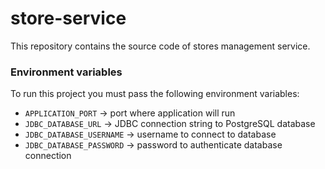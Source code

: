 # store-service
This repository contains the source code of stores management service.

### Environment variables

To run this project you must pass the following environment variables:

- `APPLICATION_PORT` -> port where application will run
- `JDBC_DATABASE_URL` -> JDBC connection string to PostgreSQL database
- `JDBC_DATABASE_USERNAME` -> username to connect to database
- `JDBC_DATABASE_PASSWORD` -> password to authenticate database connection
